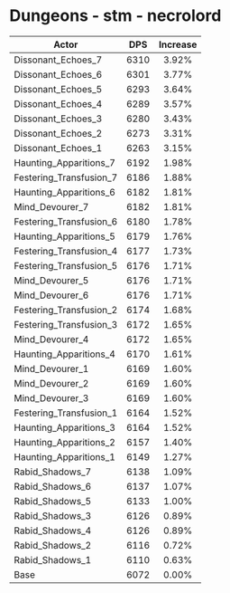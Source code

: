 # Dungeons - stm - necrolord
| Actor | DPS | Increase |
|---|:---:|:---:|
|Dissonant_Echoes_7|6310|3.92%|
|Dissonant_Echoes_6|6301|3.77%|
|Dissonant_Echoes_5|6293|3.64%|
|Dissonant_Echoes_4|6289|3.57%|
|Dissonant_Echoes_3|6280|3.43%|
|Dissonant_Echoes_2|6273|3.31%|
|Dissonant_Echoes_1|6263|3.15%|
|Haunting_Apparitions_7|6192|1.98%|
|Festering_Transfusion_7|6186|1.88%|
|Haunting_Apparitions_6|6182|1.81%|
|Mind_Devourer_7|6182|1.81%|
|Festering_Transfusion_6|6180|1.78%|
|Haunting_Apparitions_5|6179|1.76%|
|Festering_Transfusion_4|6177|1.73%|
|Festering_Transfusion_5|6176|1.71%|
|Mind_Devourer_5|6176|1.71%|
|Mind_Devourer_6|6176|1.71%|
|Festering_Transfusion_2|6174|1.68%|
|Festering_Transfusion_3|6172|1.65%|
|Mind_Devourer_4|6172|1.65%|
|Haunting_Apparitions_4|6170|1.61%|
|Mind_Devourer_1|6169|1.60%|
|Mind_Devourer_2|6169|1.60%|
|Mind_Devourer_3|6169|1.60%|
|Festering_Transfusion_1|6164|1.52%|
|Haunting_Apparitions_3|6164|1.52%|
|Haunting_Apparitions_2|6157|1.40%|
|Haunting_Apparitions_1|6149|1.27%|
|Rabid_Shadows_7|6138|1.09%|
|Rabid_Shadows_6|6137|1.07%|
|Rabid_Shadows_5|6133|1.00%|
|Rabid_Shadows_3|6126|0.89%|
|Rabid_Shadows_4|6126|0.89%|
|Rabid_Shadows_2|6116|0.72%|
|Rabid_Shadows_1|6110|0.63%|
|Base|6072|0.00%|
